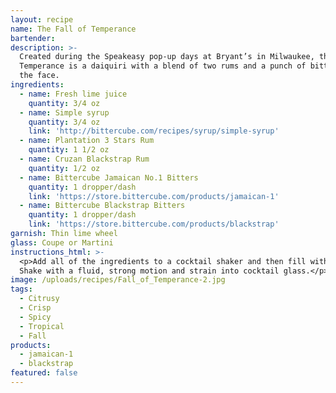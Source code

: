```yaml
---
layout: recipe
name: The Fall of Temperance
bartender:
description: >-
  Created during the Speakeasy pop-up days at Bryant’s in Milwaukee, the Fall of
  Temperance is a daiquiri with a blend of two rums and a punch of bitters to
  the face.
ingredients:
  - name: Fresh lime juice
    quantity: 3/4 oz
  - name: Simple syrup
    quantity: 3/4 oz
    link: 'http://bittercube.com/recipes/syrup/simple-syrup'
  - name: Plantation 3 Stars Rum
    quantity: 1 1/2 oz
  - name: Cruzan Blackstrap Rum
    quantity: 1/2 oz
  - name: Bittercube Jamaican No.1 Bitters
    quantity: 1 dropper/dash
    link: 'https://store.bittercube.com/products/jamaican-1'
  - name: Bittercube Blackstrap Bitters
    quantity: 1 dropper/dash
    link: 'https://store.bittercube.com/products/blackstrap'
garnish: Thin lime wheel
glass: Coupe or Martini
instructions_html: >-
  <p>Add all of the ingredients to a cocktail shaker and then fill with ice.
  Shake with a fluid, strong motion and strain into cocktail glass.</p>
image: /uploads/recipes/Fall_of_Temperance-2.jpg
tags:
  - Citrusy
  - Crisp
  - Spicy
  - Tropical
  - Fall
products:
  - jamaican-1
  - blackstrap
featured: false
---
```



